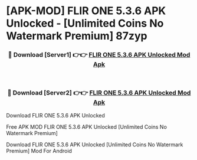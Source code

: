 # [APK-MOD] FLIR ONE 5.3.6 APK Unlocked - [Unlimited Coins No Watermark Premium] 87zyp



<div align="center">
<h3>🔴 Download [Server1] 👉👉 <a href="https://momento.my/?title=FLIR_ONE_5.3.6_APK_Unlocked">FLIR ONE 5.3.6 APK Unlocked Mod Apk</a></h3><br>

<h3>🔴 Download [Server2] 👉👉 <a href="https://momento.my/?title=FLIR_ONE_5.3.6_APK_Unlocked">FLIR ONE 5.3.6 APK Unlocked Mod Apk</a></h3>
</div>



Download FLIR ONE 5.3.6 APK Unlocked 

Free APK MOD FLIR ONE 5.3.6 APK Unlocked [Unlimited Coins No Watermark Premium]

Download FLIR ONE 5.3.6 APK Unlocked [Unlimited Coins No Watermark Premium] Mod For Android
